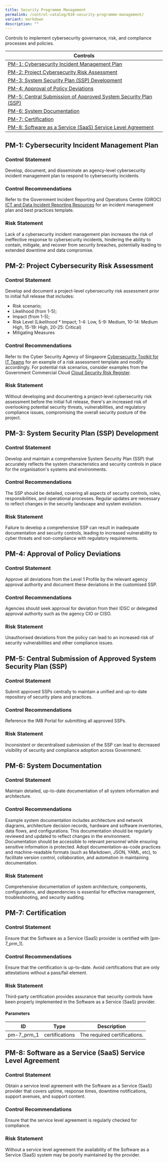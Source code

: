 ```yaml
---
title: Security Programme Management
permalink: /control-catalog/010-security-programme-management/
variant: markdown
description: ""
---
```

Controls to implement cybersecurity governance, risk, and compliance processes and policies.

| Controls |
| ---- |
| [PM-1: Cybersecurity Incident Management Plan](#pm-1) |
| [PM-2: Project Cybersecurity Risk Assessment](#pm-2) |
| [PM-3: System Security Plan (SSP) Development](#pm-3) |
| [PM-4: Approval of Policy Deviations](#pm-4) |
| [PM-5: Central Submission of Approved System Security Plan (SSP)](#pm-5) |
| [PM-6: System Documentation](#pm-6) |
| [PM-7: Certification](#pm-7) |
| [PM-8: Software as a Service (SaaS) Service Level Agreement](#pm-8) |


<a id="pm-1"></a>
## PM-1: Cybersecurity Incident Management Plan

### Control Statement

Develop, document, and disseminate an agency-level cybersecurity incident management plan to respond to cybersecurity incidents.

### Control Recommendations

Refer to the Government Incident Reporting and Operations Centre (GIROC) [ICT and Data Incident Reporting Resources](https://gccprod.sharepoint.com/sites/GOVTECH-digitalgov/GIROC/SitePages/Useful-Resources.aspx) for an incident management plan and best practices template.

### Risk Statement

Lack of a cybersecurity incident management plan increases the risk of ineffective response to cybersecurity incidents, hindering the ability to contain, mitigate, and recover from security breaches, potentially leading to extended downtime and data compromise.



<a id="pm-2"></a>
## PM-2: Project Cybersecurity Risk Assessment

### Control Statement

Develop and document a project-level cybersecurity risk assessment prior to initial full release that includes:
 * Risk scenario;
 * Likelihood (from 1-5);
 * Impact (from 1-5);
 * Risk Level (Likelihood * Impact; 1-4: Low, 5-9: Medium, 10-14: Medium High, 15-19: High, 20-25: Critical)
 * Mitigating Measures


### Control Recommendations

Refer to the Cyber Security Agency of Singapore [Cybersecurity Toolkit for IT Teams](https://www.csa.gov.sg/our-programmes/support-for-enterprises/sg-cyber-safe-programme/cybersecurity-toolkits/cybersecurity-toolkit-for-it-teams) for an example of a risk assessment template and modify accordingly. For potential risk scenarios, consider examples from the Government Commercial Cloud [Cloud Security Risk Register](https://cloudplaybook.in.tech.gov.sg/confluence/display/CPP/3%29+Cloud+Security+Risk+Assessment).

### Risk Statement

Without developing and documenting a project-level cybersecurity risk assessment before the initial full release, there's an increased risk of overlooking potential security threats, vulnerabilities, and regulatory compliance issues, compromising the overall security posture of the project.



<a id="pm-3"></a>
## PM-3: System Security Plan (SSP) Development

### Control Statement

Develop and maintain a comprehensive System Security Plan (SSP) that accurately reflects the system characteristics and security controls in place for the organisation's systems and environments.

### Control Recommendations

The SSP should be detailed, covering all aspects of security controls, roles, responsibilities, and operational processes. Regular updates are necessary to reflect changes in the security landscape and system evolution.

### Risk Statement

Failure to develop a comprehensive SSP can result in inadequate documentation and security controls, leading to increased vulnerability to cyber threats and non-compliance with regulatory requirements.



<a id="pm-4"></a>
## PM-4: Approval of Policy Deviations

### Control Statement

Approve all deviations from the Level 1 Profile by the relevant agency approval authority and document these deviations in the customised SSP.

### Control Recommendations

Agencies should seek approval for deviation from their IDSC or delegated approval authority such as the agency CIO or CISO.

### Risk Statement

Unauthorised deviations from the policy can lead to an increased risk of security vulnerabilities and other compliance issues.



<a id="pm-5"></a>
## PM-5: Central Submission of Approved System Security Plan (SSP)

### Control Statement

Submit approved SSPs centrally to maintain a unified and up-to-date repository of security plans and practices.

### Control Recommendations

Reference the IM8 Portal for submitting all approved SSPs.

### Risk Statement

Inconsistent or decentralised submission of the SSP can lead to decreased visibility of security and compliance adoption across Government.



<a id="pm-6"></a>
## PM-6: System Documentation

### Control Statement

Maintain detailed, up-to-date documentation of all system information and architecture.

### Control Recommendations

Example system documentation includes architecture and network diagrams, architecture decision records, hardware and software inventories, data flows, and configurations. This documentation should be regularly reviewed and updated to reflect changes in the environment. Documentation should be accessible to relevant personnel while ensuring sensitive information is protected. Adopt documentation-as-code practices and machine-readable formats (such as Markdown, JSON, YAML, etc), to facilitate version control, collaboration, and automation in maintaining documentation.

### Risk Statement

Comprehensive documentation of system architecture, components, configurations, and dependencies is essential for effective management, troubleshooting, and security auditing.



<a id="pm-7"></a>
## PM-7: Certification

### Control Statement

Ensure that the Software as a Service (SaaS) provider is certified with [pm-7_prm_1].

### Control Recommendations

Ensure that the certification is up-to-date. Avoid certifications that are only attestations without a pass/fail element.

### Risk Statement

Third-party certification provides assurance that security controls have been properly implemented in the Software as a Service (SaaS) provider.



#### Parameters

| ID | Type | Description |
| -- | ---- | ----------- |
| pm-7_prm_1 | certifications | The required certifications. |

<a id="pm-8"></a>
## PM-8: Software as a Service (SaaS) Service Level Agreement

### Control Statement

Obtain a service level agreement with the Software as a Service (SaaS) provider that covers uptime, response times, downtime notifications, support avenues, and support content.

### Control Recommendations

Ensure that the service level agreement is regularly checked for compliance.

### Risk Statement

Without a service level agreement the availability of the Software as a Service (SaaS) system may be poorly maintained by the provider.